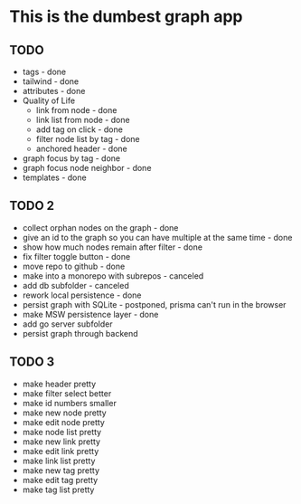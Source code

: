 # This is the dumbest graph app

## TODO

- tags - done
- tailwind - done
- attributes - done
- Quality of Life
  - link from node - done
  - link list from node - done
  - add tag on click - done
  - filter node list by tag - done
  - anchored header - done
- graph focus by tag - done
- graph focus node neighbor - done
- templates - done

## TODO 2

- collect orphan nodes on the graph - done
- give an id to the graph so you can have multiple at the same time - done
- show how much nodes remain after filter - done
- fix filter toggle button - done
- move repo to github - done
- make into a monorepo with subrepos - canceled
- add db subfolder - canceled
- rework local persistence - done
- persist graph with SQLite - postponed, prisma can't run in the browser
- make MSW persistence layer - done
- add go server subfolder
- persist graph through backend

## TODO 3

- make header pretty
- make filter select better
- make id numbers smaller
- make new node pretty
- make edit node pretty
- make node list pretty
- make new link pretty
- make edit link pretty
- make link list pretty
- make new tag pretty
- make edit tag pretty
- make tag list pretty
